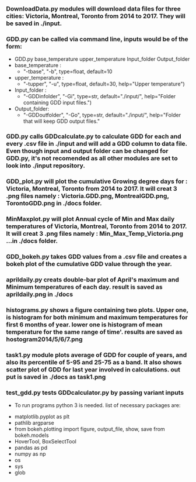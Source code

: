 ### DownloadData.py modules will download data files for three cities: Victoria, Montreal, Toronto from 2014 to 2017. They will be saved in ./input.
### GDD.py can be called via command line, inputs would be of the form:
  * GDD.py base_temperature upper_temperature Input_folder Output_folder
  * base_temperature :
    - "-tbase", "-b", type=float, default=10
  * upper_temperature :
    - "-tupper", "-u", type=float, default=30, help="Upper temperature")
  * Input_folder :
    - "-GDDinfolder", "-Gi", type=str, default="./input/", help="Folder containing GDD input files.")
  * Output_folder:
    - "-GDDoutfolder", "-Go", type=str, default="./input/", help="Folder that will keep GDD output files."
### GDD.py calls GDDcalculate.py to calculate GDD for each and every .csv file in ./input and will add a GDD column to data file. Even though input and output folder can be changed for GDD.py, it's not recomended as all other modules are set to look into ./input repository.
### GDD_plot.py will plot the cumulative Growing degree days for : Victoria, Montreal, Toronto from 2014 to 2017. It will creat 3 .png files namely : Victoria.GDD.png, MontrealGDD.png, TorontoGDD.png in ./docs folder.
### MinMaxplot.py will plot Annual cycle of Min and Max daily temperatures of Victoria, Montreal, Toronto from 2014 to 2017. It will creat 3 .png files namely : Min_Max_Temp_Victoria.png ...in ./docs folder.
### GDD_bokeh.py  takes GDD values from a .csv file and creates a bokeh plot of the cumulative GDD value through the year.
### aprildaily.py creats double-bar plot of April's maximum and Minimum temperatures of each day. result is saved as aprildaily.png in ./docs
### histograms.py shows a figure containing two plots. Upper one, is histogram for both minimum and maximum temperatures for first 6 months of year. lower one is histogram of mean temperature for the same range of time'. results are saved as hostogram2014/5/6/7.png
### task1.py module plots average of GDD for couple of years, and also its percentile of 5-95 and 25-75 as a band. It also shows scatter plot of GDD for last year involved in calculations. out put is saved in ./docs as task1.png
### test_gdd.py tests GDDcalculator.py by passing variant inputs

* To run programs python 3 is needed. list of necessary packages are:
- matplotlib.pyplot as plt	
- pathlib	argparse		
- from bokeh.plotting import figure, output_file, show, save	from bokeh.models 
- HoverTool, BoxSelectTool		 
- pandas as pd	
- numpy as np	
- os	
- sys	
- glob
